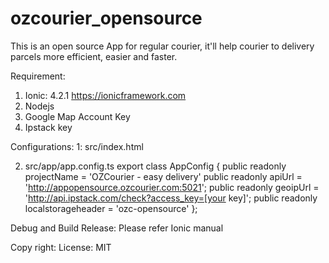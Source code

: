 # ozcourier_opensource
This is an open source App for regular courier, it'll help courier to delivery parcels more efficient, easier and faster.

Requirement:
1. Ionic: 4.2.1  https://ionicframework.com
2. Nodejs
3. Google Map Account Key
4. Ipstack key

Configurations:
1: src/index.html
<script src="https://maps.googleapis.com/maps/api/js?v=3&key=[Your Key]]&libraries=places"></script>

2. src/app/app.config.ts
export class AppConfig {
    public readonly projectName = 'OZCourier - easy delivery'
    public readonly apiUrl = 'http://appopensource.ozcourier.com:5021';
    public readonly geoipUrl = 'http://api.ipstack.com/check?access_key=[your key]';
    public readonly localstorageheader = 'ozc-opensource'
};

Debug and Build Release:
Please refer Ionic manual

Copy right:
License: MIT
